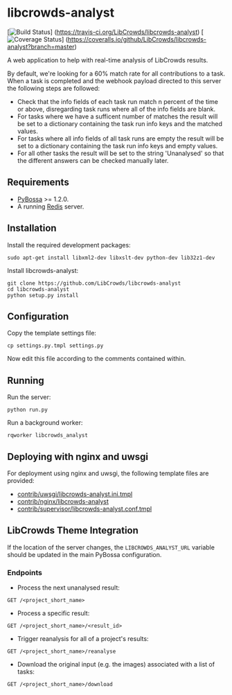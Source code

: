 # libcrowds-analyst

[![Build Status](https://travis-ci.org/LibCrowds/libcrowds-analyst.svg?branch=master)]
(https://travis-ci.org/LibCrowds/libcrowds-analyst)
[![Coverage Status](https://coveralls.io/repos/github/LibCrowds/libcrowds-analyst/badge.svg?branch=master)]
(https://coveralls.io/github/LibCrowds/libcrowds-analyst?branch=master)


A web application to help with real-time analysis of LibCrowds results.

By default, we're looking for a 60% match rate for all contributions to a task. When a task is completed
and the webhook payload directed to this server the following steps are followed:

- Check that the info fields of each task run match n percent of the time or above, disregarding task runs
where all of the info fields are blank.
- For tasks where we have a sufficent number of matches the result will be set to a dictionary containing
the task run info keys and the matched values.
- For tasks where all info fields of all task runs are empty the result will be set to a dictionary containing
the task run info keys and empty values.
- For all other tasks the result will be set to the string 'Unanalysed' so that the different answers can be checked
manually later.


## Requirements

- [PyBossa](https://github.com/PyBossa/pybossa) >= 1.2.0.
- A running [Redis](https://github.com/antirez/redis) server.


## Installation

Install the required development packages:

```
sudo apt-get install libxml2-dev libxslt-dev python-dev lib32z1-dev
```

Install libcrowds-analyst:

```
git clone https://github.com/LibCrowds/libcrowds-analyst
cd libcrowds-analyst
python setup.py install
```


## Configuration

Copy the template settings file:

```
cp settings.py.tmpl settings.py
```

Now edit this file according to the comments contained within.


## Running

Run the server:

```
python run.py
```


Run a background worker:

```
rqworker libcrowds_analyst
```


## Deploying with nginx and uwsgi

For deployment using nginx and uwsgi, the following template files are provided:

- [contrib/uwsgi/libcrowds-analyst.ini.tmpl](contrib/uwsgi/libcrowds-analyst.ini.tmpl)
- [contrib/nginx/libcrowds-analyst](contrib/nginx/libcrowds-analyst)
- [contrib/supervisor/libcrowds-analyst.conf.tmpl](contrib/supervisor/libcrowds-analyst.conf.tmpl)


## LibCrowds Theme Integration

If the location of the server changes, the `LIBCROWDS_ANALYST_URL` variable
should be updated in the main PyBossa configuration.


### Endpoints

- Process the next unanalysed result:

```http
GET /<project_short_name>
```

- Process a specific result:

```http
GET /<project_short_name>/<result_id>
```

- Trigger reanalysis for all of a project's results:

```http
GET /<project_short_name>/reanalyse
```

- Download the original input (e.g. the images) associated with a list of tasks:

```http
GET /<project_short_name>/download
```
